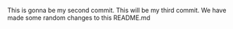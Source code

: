This is gonna be my second commit.
This will be my third commit.
We have made some random changes to this README.md
